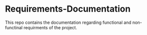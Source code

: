 # Requirements-Documentation
This repo contains the documentation regarding functional and non-functinal requirments of the project.
